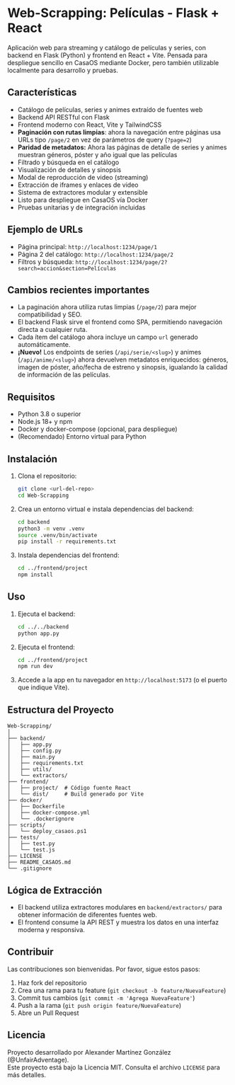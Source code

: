 # Web-Scrapping: Películas - Flask + React

Aplicación web para streaming y catálogo de películas y series, con backend en Flask (Python) y frontend en React + Vite. Pensada para despliegue sencillo en CasaOS mediante Docker, pero también utilizable localmente para desarrollo y pruebas.

## Características

- Catálogo de películas, series y animes extraído de fuentes web
- Backend API RESTful con Flask
- Frontend moderno con React, Vite y TailwindCSS
- **Paginación con rutas limpias**: ahora la navegación entre páginas usa URLs tipo `/page/2` en vez de parámetros de query (`?page=2`)
- **Paridad de metadatos:** Ahora las páginas de detalle de series y animes muestran géneros, póster y año igual que las películas
- Filtrado y búsqueda en el catálogo
- Visualización de detalles y sinopsis
- Modal de reproducción de video (streaming)
- Extracción de iframes y enlaces de video
- Sistema de extractores modular y extensible
- Listo para despliegue en CasaOS vía Docker
- Pruebas unitarias y de integración incluidas

## Ejemplo de URLs

- Página principal: `http://localhost:1234/page/1`
- Página 2 del catálogo: `http://localhost:1234/page/2`
- Filtros y búsqueda: `http://localhost:1234/page/2?search=accion&section=Películas`

## Cambios recientes importantes

- La paginación ahora utiliza rutas limpias (`/page/2`) para mejor compatibilidad y SEO.
- El backend Flask sirve el frontend como SPA, permitiendo navegación directa a cualquier ruta.
- Cada ítem del catálogo ahora incluye un campo `url` generado automáticamente.
- **¡Nuevo!** Los endpoints de series (`/api/serie/<slug>`) y animes (`/api/anime/<slug>`) ahora devuelven metadatos enriquecidos: géneros, imagen de póster, año/fecha de estreno y sinopsis, igualando la calidad de información de las películas.

## Requisitos

- Python 3.8 o superior
- Node.js 18+ y npm
- Docker y docker-compose (opcional, para despliegue)
- (Recomendado) Entorno virtual para Python

## Instalación

1. Clona el repositorio:
   ```bash
   git clone <url-del-repo>
   cd Web-Scrapping
   ```

2. Crea un entorno virtual e instala dependencias del backend:
   ```bash
   cd backend
   python3 -m venv .venv
   source .venv/bin/activate
   pip install -r requirements.txt
   ```

3. Instala dependencias del frontend:
   ```bash
   cd ../frontend/project
   npm install
   ```

## Uso

1. Ejecuta el backend:
   ```bash
   cd ../../backend
   python app.py
   ```

2. Ejecuta el frontend:
   ```bash
   cd ../frontend/project
   npm run dev
   ```

3. Accede a la app en tu navegador en `http://localhost:5173` (o el puerto que indique Vite).

## Estructura del Proyecto

```
Web-Scrapping/
│
├── backend/
│   ├── app.py
│   ├── config.py
│   ├── main.py
│   ├── requirements.txt
│   ├── utils/
│   └── extractors/
├── frontend/
│   ├── project/  # Código fuente React
│   └── dist/     # Build generado por Vite
├── docker/
│   ├── Dockerfile
│   ├── docker-compose.yml
│   └── .dockerignore
├── scripts/
│   └── deploy_casaos.ps1
├── tests/
│   ├── test.py
│   └── test.js
├── LICENSE
├── README_CASAOS.md
└── .gitignore
```

## Lógica de Extracción

- El backend utiliza extractores modulares en `backend/extractors/` para obtener información de diferentes fuentes web.
- El frontend consume la API REST y muestra los datos en una interfaz moderna y responsiva.

## Contribuir

Las contribuciones son bienvenidas. Por favor, sigue estos pasos:

1. Haz fork del repositorio
2. Crea una rama para tu feature (`git checkout -b feature/NuevaFeature`)
3. Commit tus cambios (`git commit -m 'Agrega NuevaFeature'`)
4. Push a la rama (`git push origin feature/NuevaFeature`)
5. Abre un Pull Request

## Licencia

Proyecto desarrollado por Alexander Martínez González (@UnfairAdventage).  
Este proyecto está bajo la Licencia MIT. Consulta el archivo `LICENSE` para más detalles. 